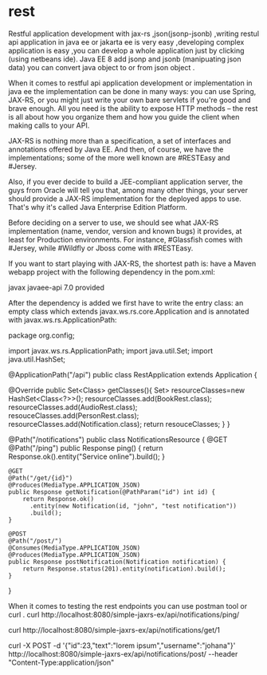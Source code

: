 # rest

Restful application development with jax-rs ,json(jsonp-jsonb) ,writing restul api application in java ee or jakarta ee is very easy ,developing complex application is easy ,you can develop a whole application just by clicking (using netbeans ide).
Java EE 8 add jsonp and jsonb (manipuating json data) you can convert java object to or from json object .

When it comes to restful api application development or implementation in java ee the implementation can be done in many ways: you can use Spring, JAX-RS, or you might just write your own bare servlets if you're good and brave enough. All you need is the ability to expose HTTP methods – the rest is all about how you organize them and how you guide the client when making calls to your API.

JAX-RS is nothing more than a specification, a set of interfaces and annotations offered by Java EE. And then, of course, we have the implementations; some of the more well known are #RESTEasy and #Jersey.

Also, if you ever decide to build a JEE-compliant application server, the guys from Oracle will tell you that, among many other things, your server should provide a JAX-RS implementation for the deployed apps to use. That's why it's called Java Enterprise Edition Platform.

Before deciding on a server to use, we should see what JAX-RS implementation (name, vendor, version and known bugs) it provides, at least for Production environments. For instance, #Glassfish comes with #Jersey, while #Wildfly or Jboss come with #RESTEasy.


If you want to start playing with JAX-RS, the shortest path is: have a Maven webapp project with the following dependency in the pom.xml:

<dependency>
    <groupId>javax</groupId>
    <artifactId>javaee-api</artifactId>
    <version>7.0</version>
    <scope>provided</scope>
</dependency>


After the dependency is added we first have to write the entry class: an empty class which extends javax.ws.rs.core.Application and is annotated with javax.ws.rs.ApplicationPath:

package org.config;

import javax.ws.rs.ApplicationPath;
import java.util.Set;
import java.util.HashSet;

@ApplicationPath("/api")
public class RestApplication extends Application {

@Override public Set<Class<?>> getClasses(){
Set<Class<?>> resourceClasses=new HashSet<Class<?>>();
  resourceClasses.add(BookRest.class);
  resourceClasses.add(AudioRest.class);
  resouceClasses.add(PersonRest.class);
  resourceClasses.add(Notification.class);
  return resouceClasses;
}
}

@Path("/notifications")
public class NotificationsResource {
    @GET
    @Path("/ping")
    public Response ping() {
        return Response.ok().entity("Service online").build();
    }
 
    @GET
    @Path("/get/{id}")
    @Produces(MediaType.APPLICATION_JSON)
    public Response getNotification(@PathParam("id") int id) {
        return Response.ok()
          .entity(new Notification(id, "john", "test notification"))
          .build();
    }
 
    @POST
    @Path("/post/")
    @Consumes(MediaType.APPLICATION_JSON)
    @Produces(MediaType.APPLICATION_JSON)
    public Response postNotification(Notification notification) {
        return Response.status(201).entity(notification).build();
    }
}



When it comes to testing the  rest endpoints you can use postman  tool or curl .
curl http://localhost:8080/simple-jaxrs-ex/api/notifications/ping/
 
curl http://localhost:8080/simple-jaxrs-ex/api/notifications/get/1
 
curl -X POST -d '{"id":23,"text":"lorem ipsum","username":"johana"}'
http://localhost:8080/simple-jaxrs-ex/api/notifications/post/ --header "Content-Type:application/json"

